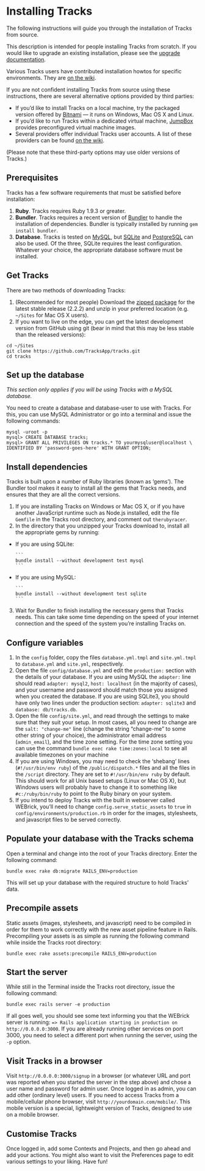 # Installing Tracks

The following instructions will guide you through the installation of Tracks from source.

This description is intended for people installing Tracks from scratch. If you would like to upgrade an existing installation, please see the [upgrade documentation](upgrading.md).

Various Tracks users have contributed installation howtos for specific environments. They are [on the wiki](https://github.com/TracksApp/tracks/wiki/Installation-index).

If you are not confident installing Tracks from source using these instructions, there are several alternative options provided by third parties:

* If you’d like to install Tracks on a local machine, try the packaged version offered by [Bitnami](http://bitnami.org/stack/tracks) — it runs on Windows, Mac OS X and Linux.
* If you’d like to run Tracks within a dedicated virtual machine, [JumpBox](http://jumpbox.com/app/tracks) provides preconfigured virtual machine images.
* Several providers offer individual Tracks user accounts. A list of these providers can be found [on the wiki](https://github.com/TracksApp/tracks/wiki/Tracks-hosting).

(Please note that these third-party options may use older versions of Tracks.)

## Prerequisites

Tracks has a few software requirements that must be satisfied before installation:

1. **Ruby**. Tracks requires Ruby 1.9.3 or greater.
2. **Bundler**. Tracks requires a recent version of [Bundler](http://bundler.io) to handle the installation of dependencies. Bundler is typically installed by running `gem install bundler`.
3. **Database**. Tracks is tested on [MySQL](http://www.mysql.com/), but [SQLite](http://www.sqlite.org/) and [PostgreSQL](http://www.postgresql.org/) can also be used. Of the three, SQLite requires the least configuration. Whatever your choice, the appropriate database software must be installed.

## Get Tracks

There are two methods of downloading Tracks:

1. (Recommended for most people) Download the [zipped package](https://github.com/TracksApp/tracks/archive/v2.2.2.zip) for the latest stable release (2.2.2) and unzip in your preferred location (e.g. `~/Sites` for Mac OS X users).
2. If you want to live on the edge, you can get the latest development version from GitHub using git (bear in mind that this may be less stable than the released versions):

<!-- -->

    cd ~/Sites
    git clone https://github.com/TracksApp/tracks.git
    cd tracks

## Set up the database

*This section only applies if you will be using Tracks with a MySQL database.*

You need to create a database and database-user to use with Tracks. For this, you can use MySQL Administrator or go into a terminal and issue the following commands:

    mysql -uroot -p
    mysql> CREATE DATABASE tracks;
    mysql> GRANT ALL PRIVILEGES ON tracks.* TO yourmysqluser@localhost \
    IDENTIFIED BY 'password-goes-here' WITH GRANT OPTION;

## Install dependencies

Tracks is built upon a number of Ruby libraries (known as ‘gems’). The Bundler tool makes it easy to install all the gems that Tracks needs, and ensures that they are all the correct versions.

1. If you are installing Tracks on Windows or Mac OS X, or if you have another JavaScript runtime such as Node.js installed, edit the file `Gemfile` in the Tracks root directory, and comment out `therubyracer`.
2. In the directory that you unzipped your Tracks download to, install all the appropriate gems by running:
  * If you are using SQLite:

        ```
        bundle install --without development test mysql
        ```

  * If you are using MySQL:

        ```
        bundle install --without development test sqlite
        ```

3. Wait for Bundler to finish installing the necessary gems that Tracks needs. This can take some time depending on the speed of your internet connection and the speed of the system you’re installing Tracks on.

## Configure variables

1. In the `config` folder, copy the files `database.yml.tmpl` and `site.yml.tmpl` to `database.yml` and `site.yml`, respectively.
2. Open the file `config/database.yml` and edit the `production:` section with the details of your database. If you are using MySQL the `adapter:` line should read `adapter: mysql2`, `host: localhost` (in the majority of cases), and your username and password should match those you assigned when you created the database. If you are using SQLite3, you should have only two lines under the production section: `adapter: sqlite3` and `database: db/tracks.db`.
3. Open the file `config/site.yml`, and read through the settings to make sure that they suit your setup. In most cases, all you need to change are the `salt: "change-me"` line (change the string “change-me” to some other string of your choice), the administrator email address (`admin_email`), and the time zone setting. For the time zone setting you can use the command `bundle exec rake time:zones:local` to see all available timezones on your machine
4. If you are using Windows, you may need to check the ‘shebang’ lines (`#!/usr/bin/env ruby`) of the `/public/dispatch.*` files and all the files in the `/script` directory. They are set to `#!/usr/bin/env ruby` by default. This should work for all Unix based setups (Linux or Mac OS X), but Windows users will probably have to change it to something like `#c:/ruby/bin/ruby` to point to the Ruby binary on your system.
5. If you intend to deploy Tracks with the built in webserver called WEBrick, you’ll need to change `config.serve_static_assets` to `true` in `config/environments/production.rb` in order for the images, stylesheets, and javascript files to be served correctly.

## Populate your database with the Tracks schema

Open a terminal and change into the root of your Tracks directory. Enter the following command:

    bundle exec rake db:migrate RAILS_ENV=production

This will set up your database with the required structure to hold Tracks’ data.

## Precompile assets

Static assets (images, stylesheets, and javascript) need to be compiled in order for them to work correctly with the new asset pipeline feature in Rails. Precompiling your assets is as simple as running the following command while inside the Tracks root directory:

    bundle exec rake assets:precompile RAILS_ENV=production

## Start the server

While still in the Terminal inside the Tracks root directory, issue the following command:

    bundle exec rails server -e production

If all goes well, you should see some text informing you that the WEBrick server is running: `=> Rails application starting in production on http://0.0.0.0:3000`. If you are already running other services on port 3000, you need to select a different port when running the server, using the `-p` option.

## Visit Tracks in a browser

Visit `http://0.0.0.0:3000/signup` in a browser (or whatever URL and port was reported when you started the server in the step above) and chose a user name and password for admin user. Once logged in as admin, you can add other (ordinary level) users. If you need to access Tracks from a mobile/cellular phone browser, visit `http://yourdomain.com/mobile/`. This mobile version is a special, lightweight version of Tracks, designed to use on a mobile browser.

## Customise Tracks

Once logged in, add some Contexts and Projects, and then go ahead and add your actions. You might also want to visit the Preferences page to edit various settings to your liking. Have fun!
